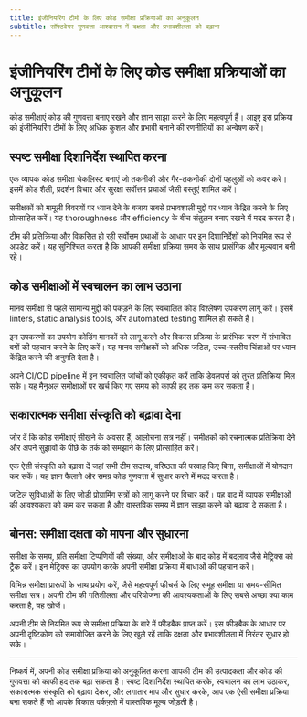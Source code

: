 ```yaml
---
title: इंजीनियरिंग टीमों के लिए कोड समीक्षा प्रक्रियाओं का अनुकूलन
subtitle: सॉफ्टवेयर गुणवत्ता आश्वासन में दक्षता और प्रभावशीलता को बढ़ाना
---
```


# इंजीनियरिंग टीमों के लिए कोड समीक्षा प्रक्रियाओं का अनुकूलन

कोड समीक्षाएं कोड की गुणवत्ता बनाए रखने और ज्ञान साझा करने के लिए महत्वपूर्ण हैं। आइए इस प्रक्रिया को इंजीनियरिंग टीमों के लिए अधिक कुशल और प्रभावी बनाने की रणनीतियों का अन्वेषण करें।

## स्पष्ट समीक्षा दिशानिर्देश स्थापित करना

एक व्यापक कोड समीक्षा चेकलिस्ट बनाएं जो तकनीकी और गैर-तकनीकी दोनों पहलुओं को कवर करे। इसमें कोड शैली, प्रदर्शन विचार और सुरक्षा सर्वोत्तम प्रथाओं जैसी वस्तुएं शामिल करें।

समीक्षकों को मामूली विवरणों पर ध्यान देने के बजाय सबसे प्रभावशाली मुद्दों पर ध्यान केंद्रित करने के लिए प्रोत्साहित करें। यह thoroughness और efficiency के बीच संतुलन बनाए रखने में मदद करता है।

टीम की प्रतिक्रिया और विकसित हो रही सर्वोत्तम प्रथाओं के आधार पर इन दिशानिर्देशों को नियमित रूप से अपडेट करें। यह सुनिश्चित करता है कि आपकी समीक्षा प्रक्रिया समय के साथ प्रासंगिक और मूल्यवान बनी रहे।

## कोड समीक्षाओं में स्वचालन का लाभ उठाना

मानव समीक्षा से पहले सामान्य मुद्दों को पकड़ने के लिए स्वचालित कोड विश्लेषण उपकरण लागू करें। इसमें linters, static analysis tools, और automated testing शामिल हो सकते हैं।

इन उपकरणों का उपयोग कोडिंग मानकों को लागू करने और विकास प्रक्रिया के प्रारंभिक चरण में संभावित बगों की पहचान करने के लिए करें। यह मानव समीक्षकों को अधिक जटिल, उच्च-स्तरीय चिंताओं पर ध्यान केंद्रित करने की अनुमति देता है।

अपने CI/CD pipeline में इन स्वचालित जांचों को एकीकृत करें ताकि डेवलपर्स को तुरंत प्रतिक्रिया मिल सके। यह मैनुअल समीक्षाओं पर खर्च किए गए समय को काफी हद तक कम कर सकता है।

## सकारात्मक समीक्षा संस्कृति को बढ़ावा देना

जोर दें कि कोड समीक्षाएं सीखने के अवसर हैं, आलोचना सत्र नहीं। समीक्षकों को रचनात्मक प्रतिक्रिया देने और अपने सुझावों के पीछे के तर्क को समझाने के लिए प्रोत्साहित करें।

एक ऐसी संस्कृति को बढ़ावा दें जहां सभी टीम सदस्य, वरिष्ठता की परवाह किए बिना, समीक्षाओं में योगदान कर सकें। यह ज्ञान फैलाने और समग्र कोड गुणवत्ता में सुधार करने में मदद करता है।

जटिल सुविधाओं के लिए जोड़ी प्रोग्रामिंग सत्रों को लागू करने पर विचार करें। यह बाद में व्यापक समीक्षाओं की आवश्यकता को कम कर सकता है और वास्तविक समय में ज्ञान साझा करने को बढ़ावा दे सकता है।

## बोनस: समीक्षा दक्षता को मापना और सुधारना

समीक्षा के समय, प्रति समीक्षा टिप्पणियों की संख्या, और समीक्षाओं के बाद कोड में बदलाव जैसे मेट्रिक्स को ट्रैक करें। इन मेट्रिक्स का उपयोग करके अपनी समीक्षा प्रक्रिया में बाधाओं की पहचान करें।

विभिन्न समीक्षा प्रारूपों के साथ प्रयोग करें, जैसे महत्वपूर्ण फीचर्स के लिए समूह समीक्षा या समय-सीमित समीक्षा सत्र। अपनी टीम की गतिशीलता और परियोजना की आवश्यकताओं के लिए सबसे अच्छा क्या काम करता है, यह खोजें।

अपनी टीम से नियमित रूप से समीक्षा प्रक्रिया के बारे में फीडबैक प्राप्त करें। इस फीडबैक के आधार पर अपनी दृष्टिकोण को समायोजित करने के लिए खुले रहें ताकि दक्षता और प्रभावशीलता में निरंतर सुधार हो सके।

---
निष्कर्ष में, अपनी कोड समीक्षा प्रक्रिया को अनुकूलित करना आपकी टीम की उत्पादकता और कोड की गुणवत्ता को काफी हद तक बढ़ा सकता है। स्पष्ट दिशानिर्देश स्थापित करके, स्वचालन का लाभ उठाकर, सकारात्मक संस्कृति को बढ़ावा देकर, और लगातार माप और सुधार करके, आप एक ऐसी समीक्षा प्रक्रिया बना सकते हैं जो आपके विकास वर्कफ़्लो में वास्तविक मूल्य जोड़ती है।

